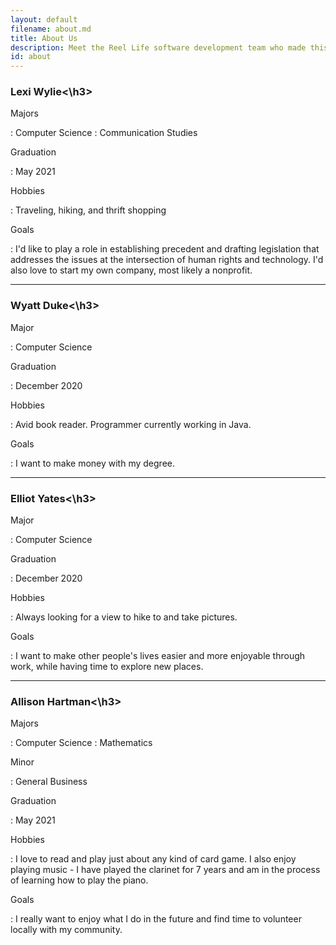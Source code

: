```yaml
---
layout: default
filename: about.md
title: About Us
description: Meet the Reel Life software development team who made this all possible!
id: about
---
```


### <h3>**Lexi Wylie**<\h3>
Majors

: Computer Science
: Communication Studies

Graduation

: May 2021

Hobbies

: Traveling, hiking, and thrift shopping

Goals

: I'd like to play a role in establishing precedent and drafting legislation that addresses the issues at the intersection of human rights and technology. I'd also love to start my own company, most likely a nonprofit.

---

### <h3>**Wyatt Duke**<\h3>
Major

: Computer Science

Graduation

: December 2020

Hobbies

: Avid book reader. Programmer currently working in Java.

Goals

: I want to make money with my degree.

---

### <h3>**Elliot Yates**<\h3>
Major

: Computer Science

Graduation

: December 2020

Hobbies

: Always looking for a view to hike to and take pictures.

Goals

: I want to make other people's lives easier and more enjoyable through work, while having time to explore new places.

---

### <h3>**Allison Hartman**<\h3>
Majors

: Computer Science
: Mathematics

Minor

: General Business

Graduation

: May 2021

Hobbies

: I love to read and play just about any kind of card game. I also enjoy playing music - I have played the clarinet for 7 years and am in the process of learning how to play the piano.

Goals

: I really want to enjoy what I do in the future and find time to volunteer locally with my community.
